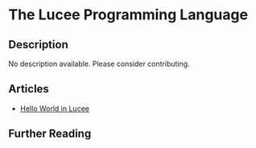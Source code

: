 # The Lucee Programming Language

## Description

No description available. Please consider contributing.

## Articles

- [Hello World in Lucee](https://sampleprograms.io/projects/hello-world/lucee)

## Further Reading